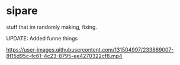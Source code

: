 # sipare
stuff that im randomly making, fixing.

UPDATE: Added funne things


https://user-images.githubusercontent.com/131504997/233869007-8f15d95c-fc61-4c23-8795-ee4270322cf8.mp4

